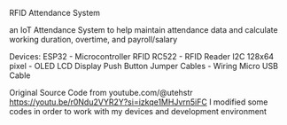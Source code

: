 RFID Attendance System

an IoT Attendance System to help maintain attendance data
and calculate working duration, overtime, and payroll/salary

Devices:
ESP32 - Microcontroller
RFID RC522 - RFID Reader
I2C 128x64 pixel - OLED LCD Display
Push Button
Jumper Cables - Wiring
Micro USB Cable


Original Source Code from youtube.com/@utehstr
https://youtu.be/r0Ndu2VYR2Y?si=izkqe1MHJvrn5iFC
I modified some codes in order to work with my devices and development environment
